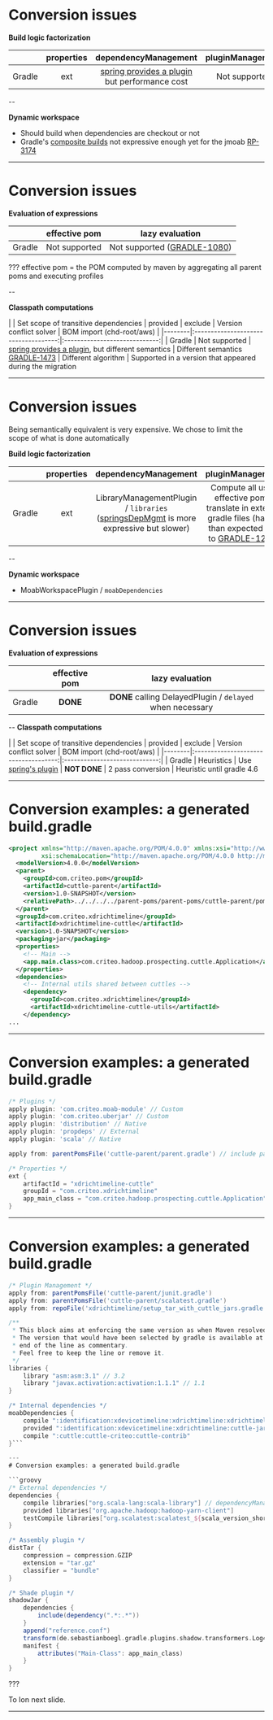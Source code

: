 # Conversion issues

__Build logic factorization__


|        | properties | dependencyManagement | pluginManagement | profiles |
|--------|:----------:|:--------------------:|:----------------:|:--------:|
| Gradle | ext        | [spring provides a plugin](https://github.com/spring-gradle-plugins/dependency-management-plugin) but performance cost                | Not supported             | Not supported     |

--

__Dynamic workspace__

  * Should build when dependencies are checkout or not
  * Gradle's [composite builds](https://docs.gradle.org/current/userguide/composite_builds.html)
     not expressive enough yet for the jmoab [RP-3174](https://jira.criteois.com/browse/RP-3174)

---
# Conversion issues

__Evaluation of expressions__

|        | effective pom | lazy evaluation |
|--------|:-------------:|:-----------------------------:|
| Gradle | Not supported   | Not supported ([GRADLE-1080](https://github.com/gradle/gradle/issues/1080))                     |

???
effective pom = the POM computed by maven by aggregating all parent poms and executing profiles

--

__Classpath computations__

|        | Set scope of transitive dependencies | provided | exclude | Version conflict solver | BOM import (chd-root/aws) |
|--------|:------------------------------------:|:-----------------------------:|
| Gradle | Not supported                        | [spring provides a plugin](https://github.com/spring-gradle-plugins/propdeps-plugin), but different semantics | Different semantics [GRADLE-1473](https://github.com/gradle/gradle/issues/1473) | Different algorithm | Supported in a version that appeared during the migration

---
# Conversion issues

Being semantically equivalent is very expensive. We chose to limit the scope
of what is done automatically

__Build logic factorization__

|        | properties | dependencyManagement | pluginManagement | profiles |
|--------|:----------:|:--------------------:|:----------------:|:--------:|
| Gradle | ext        | LibraryManagementPlugin / `libraries` ([springsDepMgmt](https://github.com/spring-gradle-plugins/dependency-management-plugin) is more expressive but slower) | Compute all used effective poms, translate in external gradle files (harder than expected due to [GRADLE-1262](https://github.com/gradle/gradle/issues/1262))             | Support CI use case only (no dynamic profile)  |
--

__Dynamic workspace__

  * MoabWorkspacePlugin / `moabDependencies`

---
# Conversion issues

__Evaluation of expressions__

|        | effective pom | lazy evaluation |
|--------|:-------------:|:-----------------------------:|
| Gradle | __DONE__          | __DONE__ calling  DelayedPlugin / `delayed` when necessary |


--
__Classpath computations__

|        | Set scope of transitive dependencies | provided | exclude | Version conflict solver | BOM import (chd-root/aws) |
|--------|:------------------------------------:|:-----------------------------:|
| Gradle | Heuristics                           | Use [spring's plugin](https://github.com/spring-gradle-plugins/propdeps-plugin) | __NOT DONE__ | 2 pass conversion | Heuristic until gradle 4.6


---

# Conversion examples: a generated build.gradle
```xml
<project xmlns="http://maven.apache.org/POM/4.0.0" xmlns:xsi="http://www.w3.org/2001/XMLSchema-instance"
         xsi:schemaLocation="http://maven.apache.org/POM/4.0.0 http://maven.apache.org/maven-v4_0_0.xsd">
  <modelVersion>4.0.0</modelVersion>
  <parent>
    <groupId>com.criteo.pom</groupId>
    <artifactId>cuttle-parent</artifactId>
    <version>1.0-SNAPSHOT</version>
    <relativePath>../../../../parent-poms/parent-poms/cuttle-parent/pom.xml</relativePath>
  </parent>
  <groupId>com.criteo.xdrichtimeline</groupId>
  <artifactId>xdrichtimeline-cuttle</artifactId>
  <version>1.0-SNAPSHOT</version>
  <packaging>jar</packaging>
  <properties>
    <!-- Main -->
    <app.main.class>com.criteo.hadoop.prospecting.cuttle.Application</app.main.class>
  </properties>
  <dependencies>
    <!-- Internal utils shared between cuttles -->
    <dependency>
      <groupId>com.criteo.xdrichtimeline</groupId>
      <artifactId>xdrichtimeline-cuttle-utils</artifactId>
    </dependency>
...
```
---

# Conversion examples: a generated build.gradle

```groovy
/* Plugins */
apply plugin: 'com.criteo.moab-module' // Custom
apply plugin: 'com.criteo.uberjar' // Custom
apply plugin: 'distribution' // Native
apply plugin: 'propdeps' // External
apply plugin: 'scala' // Native

apply from: parentPomsFile('cuttle-parent/parent.gradle') // include parent pom

/* Properties */
ext {
    artifactId = "xdrichtimeline-cuttle"
    groupId = "com.criteo.xdrichtimeline"
    app_main_class = "com.criteo.hadoop.prospecting.cuttle.Application"
}
```

---

# Conversion examples: a generated build.gradle

```groovy
/* Plugin Management */
apply from: parentPomsFile('cuttle-parent/junit.gradle')
apply from: parentPomsFile('cuttle-parent/scalatest.gradle')
apply from: repoFile('xdrichtimeline/setup_tar_with_cuttle_jars.gradle') // manual translation

/**
 * This block aims at enforcing the same version as when Maven resolved it.
 * The version that would have been selected by gradle is available at the
 * end of the line as commentary.
 * Feel free to keep the line or remove it.
 */
libraries {
    library "asm:asm:3.1" // 3.2
    library "javax.activation:activation:1.1.1" // 1.1
}

/* Internal dependencies */
moabDependencies {
    compile ":identification:xdevicetimeline:xdrichtimeline:xdrichtimeline-cuttle-utils"
    provided ":identification:xdevicetimeline:xdrichtimeline:cuttle-jars"
    compile ":cuttle:cuttle-criteo:cuttle-contrib"
}```

---
# Conversion examples: a generated build.gradle

```groovy
/* External dependencies */
dependencies {
    compile libraries["org.scala-lang:scala-library"] // dependencyManagement
    provided libraries["org.apache.hadoop:hadoop-yarn-client"]
    testCompile libraries["org.scalatest:scalatest_${scala_version_short}"]
}

/* Assembly plugin */
distTar {
    compression = compression.GZIP
    extension = "tar.gz"
    classifier = "bundle"
}

/* Shade plugin */
shadowJar {
    dependencies {
        include(dependency(".*:.*"))
    }
    append("reference.conf")
    transform(de.sebastianboegl.gradle.plugins.shadow.transformers.Log4j2PluginsFileTransformer)
    manifest {
        attributes("Main-Class": app_main_class)
    }
}
```
???

To Ion next slide.

---
